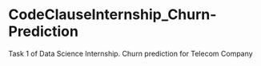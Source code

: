 # CodeClauseInternship_Churn-Prediction
Task 1 of Data Science Internship. Churn prediction for Telecom Company
